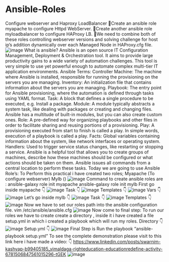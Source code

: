# Ansible-Roles
Configure webserver and Haproxy LoadBalancer
🔅Create an ansible role myapache to configure Httpd WebServer.
🔅Create another ansible role myloadbalancer to configure HAProxy LB.
🔅We need to combine both of these roles controlling webserver versions
and solving challenge for host ip’s addition dynamically over each Managed
Node in HAProxy.cfg file.
![image](https://user-images.githubusercontent.com/68059131/138924511-5dea3e1b-3562-49c7-9a7f-4b308ed87d10.png)
What is ansible?
Ansible is an open source IT Configuration Management, Deployment & Orchestration tool. It aims to provide large productivity gains to a wide variety of automation challenges. This tool is very simple to use yet powerful enough to automate complex multi-tier IT application environments.
Ansible Terms:
Controller Machine: The machine where Ansible is installed, responsible for running the provisioning on the servers you are managing.
Inventory: An initialization file that contains information about the servers you are managing.
Playbook: The entry point for Ansible provisioning, where the automation is defined through tasks using YAML format.
Task: A block that defines a single procedure to be executed, e.g. Install a package.
Module: A module typically abstracts a system task, like dealing with packages or creating and changing files. Ansible has a multitude of built-in modules, but you can also create custom ones.
Role: A pre-defined way for organizing playbooks and other files in order to facilitate sharing and reusing portions of a provisioning.
Play: A provisioning executed from start to finish is called a play. In simple words, execution of a playbook is called a play.
Facts: Global variables containing information about the system, like network interfaces or operating system.
Handlers: Used to trigger service status changes, like restarting or stopping a service.
Ansible is a helpful tool that allows you to create groups of machines, describe how these machines should be configured or what actions should be taken on them. Ansible issues all commands from a central location to perform these tasks.
Today we are going to use Ansible Role’s:
To Perform this practical i have created two roles;
Myapache (To configure webserver)
Mylb ()
![image](https://user-images.githubusercontent.com/68059131/138924568-d9c01de3-3257-47b1-a5f1-103063787f21.png)
Command to create ansible roles are :
ansible-galaxy role init myapache
ansible-galaxy role init mylb
First go inside myapache 👇
![image](https://user-images.githubusercontent.com/68059131/138924640-56d96483-0c3d-473e-858e-3e6b7287bb17.png)
Task 👇
![image](https://user-images.githubusercontent.com/68059131/138924680-63596d17-4882-4e74-b66e-f658ba3d8d8b.png)
Templates 👇
![image](https://user-images.githubusercontent.com/68059131/138924860-c7149aca-ba12-4348-a005-e845aa02d2a7.png)
Vars 👇
![image](https://user-images.githubusercontent.com/68059131/138924900-538cb4d4-4042-46b8-b2b6-7378e39d34a8.png)
Let’s go inside mylb 👇
![image](https://user-images.githubusercontent.com/68059131/138924946-11ea95f7-6d5b-4ece-bb29-9cd3f8e6a7ac.png)
Task 👇
![image](https://user-images.githubusercontent.com/68059131/138925028-2b5352f5-6ca4-490c-a905-f237b6070d0d.png)
Templates 👇
![image](https://user-images.githubusercontent.com/68059131/138925105-8abef978-9040-4652-a49c-1e180c477836.png)
Now we have to set our roles path into the ansible configuration file.
vim /etc/ansible/ansible.cfg
![image](https://user-images.githubusercontent.com/68059131/138925170-9496f195-e1af-4f8e-9802-8afd90bf4163.png)
Now come to final step:
To run our roles we have to create create a directory , inside it i have created a file setup.yml in which i created a playbook which will run my roles.
Directory 👇
![image](https://user-images.githubusercontent.com/68059131/138925213-d74250f5-d95f-4a41-a9dd-b7775df55b4f.png)
Setup.yml 👇
![image](https://user-images.githubusercontent.com/68059131/138925278-8e524c52-d2d3-4067-82c8-c8d9fc5c7269.png)
Final Step is Run the playbook “ansible-playbook setup.yml”
To see the complete demonstration please visit to this link here i have made a video: 👇
https://www.linkedin.com/posts/swarnim-kashyap-b99405185_vimaldaga-righteducation-educationredefine-activity-6781506847561015296-tGEK
![image](https://user-images.githubusercontent.com/68059131/138925329-6b3b09f3-3d16-4b7c-9645-6b5aa5480c7a.png)
